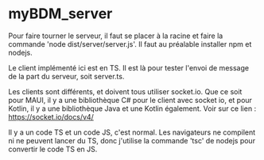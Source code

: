 # myBDM_server
Pour faire tourner le serveur, il faut se placer à la racine et faire la commande 'node dist/server/server.js'. Il faut au préalable installer npm et nodejs. 

Le client implémenté ici est en TS. Il est là pour tester l'envoi de message de la part du serveur, soit server.ts. 

Les clients sont différents, et doivent tous utiliser socket.io. 
Que ce soit pour MAUI, il y a une bibliothèque C# pour le client avec socket io, et pour Kotlin, il y a une bibliothèque Java et une Kotlin également. 
Voir sur ce lien : 
https://socket.io/docs/v4/

Il y a un code TS et un code JS, c'est normal. Les navigateurs ne compilent ni ne peuvent lancer du TS, donc j'utilise la commande 'tsc' de nodejs pour convertir le code TS en JS. 
